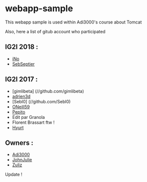 # webapp-sample

This webapp sample is used within Adi3000's course about Tomcat

Also, here a list of gitub account who participated

## IG2I 2018 :

* [iNo](//github.com/zarex5)
* [SebSeptier](//github.com/sebastienseptier)

## IG2I 2017 :

* [gimlibeta] (//github.com/gimlibeta) 
* [adrien3d](//github.com/adrien3d)
* [SebI0] (//github.com/SebI0)
* [ONeill59](//github.com/ONeill59)
* [Pepito](//github.com/Nico385412)
* Edit par Granola
* Florent Brassart ftw !
* [Hyurt](//github.com/Hyurt)

## Owners :

* [Adi3000](//github.com/Adi3000)
* [JohnJulie](//github.com/JohnJulie)
* [Zuliz](//github.com/Zuliz)

Update !
